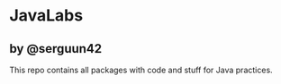 # JavaLabs
## by @serguun42

This repo contains all packages with code and stuff for Java practices. 
